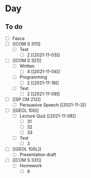 

# Day 

## To do
- [ ] Fasca
- [ ] [[COM S 311]]
	- [ ] Test
		- [ ] 2 [[2021-11-03]]
- [ ] [[COM S 321]]
	- [ ] Written
		- [ ] 4 [[2021-11-04]]
	- [ ] Programming
		- [ ] 2 [[2021-11-18]]
	- [ ] Test
		- [ ] 2 [[2021-11-09]]
- [ ] [[SP CM 212]]
	- [ ] Persuasive Speech [[2021-11-3]]
- [ ] [[GEOL 100]] 
	- [ ] Lecture Quiz [[2021-11-08]]
		- [ ] 31
		- [ ] 32
		- [ ] 33
	- [ ] Test
		- [ ] 3
- [ ] [[GEOL 100L]]
	- [ ] Presentation draft
- [ ] [[COM S 331]]
	- [ ] Homework
		- [ ] 9